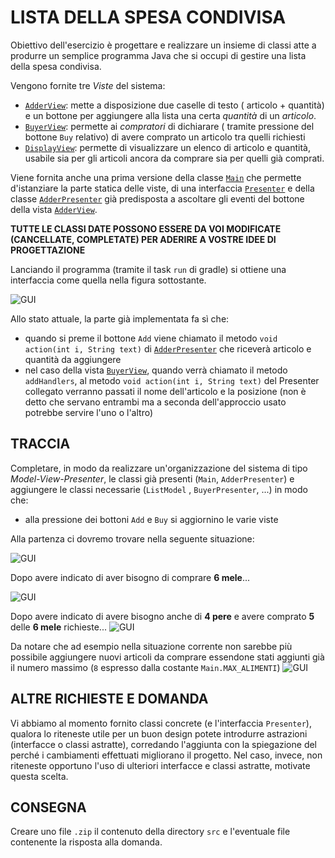 # LISTA DELLA SPESA CONDIVISA

Obiettivo dell'esercizio è progettare e realizzare un insieme di classi atte a produrre un semplice programma Java che
si occupi di gestire una lista della spesa condivisa.

Vengono fornite tre *Viste* del sistema:

- [`AdderView`](src/main/java/it/unimi/di/prog2/esame/view/AdderView.java): mette a disposizione due caselle di testo (
  articolo + quantità) e un bottone per aggiungere alla lista una certa *quantità* di un *articolo*.
- [`BuyerView`](src/main/java/it/unimi/di/prog2/esame/view/BuyerView.java): permette ai *compratori* di dichiarare (
  tramite pressione del bottone `Buy` relativo) di avere comprato un articolo tra quelli richiesti
- [`DisplayView`](src/main/java/it/unimi/di/prog2/esame/view/DisplayView.java): permette di visualizzare un elenco di
  articolo e quantità, usabile sia per gli articoli ancora da comprare sia per quelli già comprati.

Viene fornita anche una prima versione della classe  [`Main`](src/main/java/it/unimi/di/prog2/esame/Main.java) che
permette d'istanziare la parte statica delle viste, di una
interfaccia [`Presenter`](src/main/java/it/unimi/di/prog2/esame/presenter/Presenter.java) e della
classe  [`AdderPresenter`](src/main/java/it/unimi/di/prog2/esame/presenter/AdderPresenter.java) già predisposta a
ascoltare gli eventi del bottone della vista  [`AdderView`](src/main/java/it/unimi/di/prog2/esame/view/AdderView.java).

**TUTTE LE CLASSI DATE POSSONO ESSERE DA VOI MODIFICATE (CANCELLATE, COMPLETATE) PER ADERIRE A VOSTRE IDEE DI
PROGETTAZIONE**

Lanciando il programma (tramite il task `run` di gradle) si ottiene una interfaccia come quella nella figura
sottostante.

![GUI](gui0.png)

Allo stato attuale, la parte già implementata fa sì che:

- quando si preme il bottone `Add` viene chiamato il metodo `void action(int i, String text)`
  di [`AdderPresenter`](src/main/java/it/unimi/di/prog2/esame/presenter/AdderPresenter.java) che riceverà articolo e
  quantità da aggiungere
- nel caso della vista [`BuyerView`](src/main/java/it/unimi/di/prog2/esame/view/BuyerView.java), quando verrà
  chiamato il metodo `addHandlers`, al metodo `void action(int i, String text)` del Presenter collegato verranno passati
  il nome dell'articolo e la posizione (non è detto che servano entrambi ma a seconda dell'approccio usato potrebbe
  servire l'uno o l'altro)

## TRACCIA

Completare, in modo da realizzare un'organizzazione del sistema di tipo
*Model-View-Presenter*, le classi già presenti (`Main`, `AdderPresenter`) e aggiungere le classi necessarie (`ListModel`
, `BuyerPresenter`, ...) in modo che:

- alla pressione dei bottoni `Add` e `Buy` si aggiornino le varie viste

Alla partenza ci dovremo trovare nella seguente situazione:

![GUI](gui1.png)

Dopo avere indicato di aver bisogno di comprare **6 mele**...

![GUI](gui2.png)

Dopo avere indicato di avere bisogno anche di **4 pere** e avere comprato **5** delle **6 mele** richieste...
![GUI](gui3.png)

Da notare che ad esempio nella situazione corrente non sarebbe più possibile aggiungere nuovi articoli da comprare
essendone stati aggiunti già il numero massimo (`8` espresso dalla costante `Main.MAX_ALIMENTI`)
![GUI](gui4.png)

## ALTRE RICHIESTE E DOMANDA

Vi abbiamo al momento fornito classi concrete (e l'interfaccia `Presenter`), qualora lo riteneste utile per un buon design potete introdurre
astrazioni (interfacce o classi astratte), corredando l'aggiunta con la spiegazione del perché i cambiamenti effettuati
migliorano il progetto. Nel caso, invece, non riteneste opportuno l'uso di ulteriori interfacce e classi astratte,
motivate questa scelta.

## CONSEGNA

Creare uno file `.zip` il contenuto della directory `src` e l'eventuale file contenente la risposta alla domanda.


